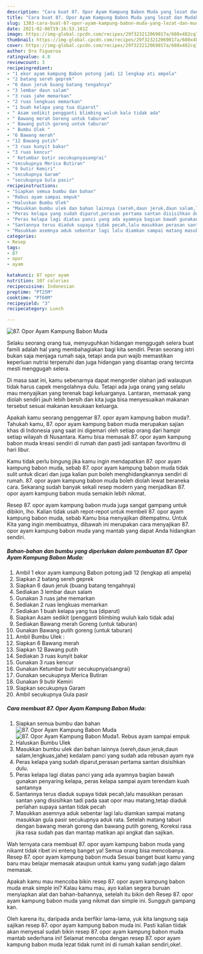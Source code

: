 ```yaml
---
description: "Cara buat 87. Opor Ayam Kampung Babon Muda yang lezat dan Mudah Dibuat"
title: "Cara buat 87. Opor Ayam Kampung Babon Muda yang lezat dan Mudah Dibuat"
slug: 1303-cara-buat-87-opor-ayam-kampung-babon-muda-yang-lezat-dan-mudah-dibuat
date: 2021-02-06T19:16:53.101Z
image: https://img-global.cpcdn.com/recipes/29f323212069017a/680x482cq70/87-opor-ayam-kampung-babon-muda-foto-resep-utama.jpg
thumbnail: https://img-global.cpcdn.com/recipes/29f323212069017a/680x482cq70/87-opor-ayam-kampung-babon-muda-foto-resep-utama.jpg
cover: https://img-global.cpcdn.com/recipes/29f323212069017a/680x482cq70/87-opor-ayam-kampung-babon-muda-foto-resep-utama.jpg
author: Ora Figueroa
ratingvalue: 4.8
reviewcount: 3
recipeingredient:
- "1 ekor ayam kampung Babon potong jadi 12 lengkap ati ampela"
- "2 batang sereh geprek"
- "6 daun jeruk buang batang tengahnya"
- "3 lembar daun salam"
- "3 ruas jahe memarkan"
- "2 ruas lengkuas memarkan"
- "1 buah kelapa yang tua diparut"
- " Asam sedikit pengganti blimbing wuluh kalo tidak ada"
- " Bawang merah Goreng untuk taburan"
- " Bawang putih goreng untuk taburan"
- " Bumbu Ulek "
- "6 Bawang merah"
- "12 Bawang putih"
- "3 ruas kunyit bakar"
- "3 ruas kencur"
- " Ketumbar butir secukupnyasangrai"
- "secukupnya Merica Butiran"
- "9 butir Kemiri"
- "secukupnya Garam"
- "secukupnya Gula pasir"
recipeinstructions:
- "Siapkan semua bumbu dan bahan"
- "Rebus ayam sampai empuk"
- "Haluskan Bumbu Ulek"
- "Masukkan bumbu ulek dan bahan lainnya (sereh,daun jeruk,daun salam,lengkuas,jahe) kedalam panci yang sudah ada rebusan ayam nya"
- "Peras kelapa yang sudah diparut,perasan pertama santan disisihkan dulu."
- "Peras kelapa lagi diatas panci yang ada ayamnya bagian bawah gunakan penyaring kelapa, peras kelapa sampai ayam terendam kuah santannya"
- "Santannya terus diaduk supaya tidak pecah,lalu masukkan perasan santan yang disisihkan tadi pada saat opor mau matang,tetap diaduk perlahan supaya santan tidak pecah"
- "Masukkan asemnya aduk sebentar lagi lalu diamkan sampai matang masukkan gula pasir secukupnya aduk rata. Setelah matang taburi dengan bawang merah goreng dan bawang putih goreng, Koreksi rasa jika rasa sudah pas dan mantap matikan api angkat dan sajikan."
categories:
- Resep
tags:
- 87
- opor
- ayam

katakunci: 87 opor ayam 
nutrition: 107 calories
recipecuisine: Indonesian
preptime: "PT25M"
cooktime: "PT60M"
recipeyield: "3"
recipecategory: Lunch

---
```



![87. Opor Ayam Kampung Babon Muda](https://img-global.cpcdn.com/recipes/29f323212069017a/680x482cq70/87-opor-ayam-kampung-babon-muda-foto-resep-utama.jpg)

Selaku seorang orang tua, menyuguhkan hidangan menggugah selera buat famili adalah hal yang membahagiakan bagi kita sendiri. Peran seorang istri bukan saja menjaga rumah saja, tetapi anda pun wajib memastikan keperluan nutrisi terpenuhi dan juga hidangan yang disantap orang tercinta mesti menggugah selera.

Di masa  saat ini, kamu sebenarnya dapat mengorder olahan jadi walaupun tidak harus capek mengolahnya dulu. Tetapi ada juga orang yang selalu mau menyajikan yang terenak bagi keluarganya. Lantaran, memasak yang diolah sendiri jauh lebih bersih dan kita juga bisa menyesuaikan makanan tersebut sesuai makanan kesukaan keluarga. 



Apakah kamu seorang penggemar 87. opor ayam kampung babon muda?. Tahukah kamu, 87. opor ayam kampung babon muda merupakan sajian khas di Indonesia yang saat ini digemari oleh setiap orang dari hampir setiap wilayah di Nusantara. Kamu bisa memasak 87. opor ayam kampung babon muda kreasi sendiri di rumah dan pasti jadi santapan favoritmu di hari libur.

Kamu tidak perlu bingung jika kamu ingin mendapatkan 87. opor ayam kampung babon muda, sebab 87. opor ayam kampung babon muda tidak sulit untuk dicari dan juga kalian pun boleh menghidangkannya sendiri di rumah. 87. opor ayam kampung babon muda boleh diolah lewat beraneka cara. Sekarang sudah banyak sekali resep modern yang menjadikan 87. opor ayam kampung babon muda semakin lebih nikmat.

Resep 87. opor ayam kampung babon muda juga sangat gampang untuk dibikin, lho. Kalian tidak usah repot-repot untuk membeli 87. opor ayam kampung babon muda, sebab Kamu bisa menyajikan ditempatmu. Untuk Kita yang ingin membuatnya, dibawah ini merupakan cara menyajikan 87. opor ayam kampung babon muda yang mantab yang dapat Anda hidangkan sendiri.

<!--inarticleads1-->

##### Bahan-bahan dan bumbu yang diperlukan dalam pembuatan 87. Opor Ayam Kampung Babon Muda:

1. Ambil 1 ekor ayam kampung Babon potong jadi 12 (lengkap ati ampela)
1. Siapkan 2 batang sereh geprek
1. Siapkan 6 daun jeruk (buang batang tengahnya)
1. Sediakan 3 lembar daun salam
1. Gunakan 3 ruas jahe memarkan
1. Sediakan 2 ruas lengkuas memarkan
1. Sediakan 1 buah kelapa yang tua (diparut)
1. Siapkan  Asam sedikit (pengganti blimbing wuluh kalo tidak ada)
1. Sediakan  Bawang merah Goreng (untuk taburan)
1. Gunakan  Bawang putih goreng (untuk taburan)
1. Ambil  Bumbu Ulek :
1. Siapkan 6 Bawang merah
1. Siapkan 12 Bawang putih
1. Sediakan 3 ruas kunyit bakar
1. Gunakan 3 ruas kencur
1. Gunakan  Ketumbar butir secukupnya(sangrai)
1. Gunakan secukupnya Merica Butiran
1. Gunakan 9 butir Kemiri
1. Siapkan secukupnya Garam
1. Ambil secukupnya Gula pasir




<!--inarticleads2-->

##### Cara membuat 87. Opor Ayam Kampung Babon Muda:

1. Siapkan semua bumbu dan bahan
<img src="https://img-global.cpcdn.com/steps/080c263c22c392e4/160x128cq70/87-opor-ayam-kampung-babon-muda-langkah-memasak-1-foto.jpg" alt="87. Opor Ayam Kampung Babon Muda"><img src="https://img-global.cpcdn.com/steps/858ac59e92e4940b/160x128cq70/87-opor-ayam-kampung-babon-muda-langkah-memasak-1-foto.jpg" alt="87. Opor Ayam Kampung Babon Muda">1. Rebus ayam sampai empuk
1. Haluskan Bumbu Ulek
1. Masukkan bumbu ulek dan bahan lainnya (sereh,daun jeruk,daun salam,lengkuas,jahe) kedalam panci yang sudah ada rebusan ayam nya
1. Peras kelapa yang sudah diparut,perasan pertama santan disisihkan dulu.
1. Peras kelapa lagi diatas panci yang ada ayamnya bagian bawah gunakan penyaring kelapa, peras kelapa sampai ayam terendam kuah santannya
1. Santannya terus diaduk supaya tidak pecah,lalu masukkan perasan santan yang disisihkan tadi pada saat opor mau matang,tetap diaduk perlahan supaya santan tidak pecah
1. Masukkan asemnya aduk sebentar lagi lalu diamkan sampai matang masukkan gula pasir secukupnya aduk rata. Setelah matang taburi dengan bawang merah goreng dan bawang putih goreng, Koreksi rasa jika rasa sudah pas dan mantap matikan api angkat dan sajikan.




Wah ternyata cara membuat 87. opor ayam kampung babon muda yang nikamt tidak ribet ini enteng banget ya! Semua orang bisa mencobanya. Resep 87. opor ayam kampung babon muda Sesuai banget buat kamu yang baru mau belajar memasak ataupun untuk kamu yang sudah jago dalam memasak.

Apakah kamu mau mencoba bikin resep 87. opor ayam kampung babon muda enak simple ini? Kalau kamu mau, ayo kalian segera buruan menyiapkan alat dan bahan-bahannya, setelah itu bikin deh Resep 87. opor ayam kampung babon muda yang nikmat dan simple ini. Sungguh gampang kan. 

Oleh karena itu, daripada anda berfikir lama-lama, yuk kita langsung saja sajikan resep 87. opor ayam kampung babon muda ini. Pasti kalian tiidak akan menyesal sudah bikin resep 87. opor ayam kampung babon muda mantab sederhana ini! Selamat mencoba dengan resep 87. opor ayam kampung babon muda lezat tidak rumit ini di rumah kalian sendiri,oke!.

